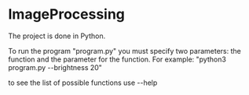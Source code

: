 # ImageProcessing
The project is done in Python.

To run the program "program.py" you must specify two parameters: the function and the parameter for the function.
For example: "python3 program.py --brightness 20"

to see the list of possible functions use --help
